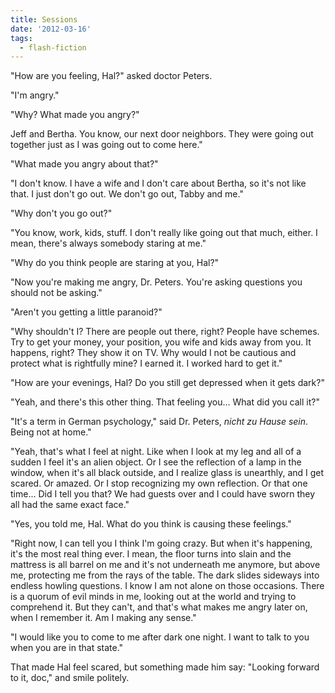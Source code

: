 ```yaml
---
title: Sessions
date: '2012-03-16'
tags:
  - flash-fiction
---
```


"How are you feeling, Hal?" asked doctor Peters.

"I'm angry."

<!-- truncate -->

"Why? What made you angry?"

Jeff and Bertha. You know, our next door neighbors. They were going out together
just as I was going out to come here."

"What made you angry about that?"

"I don't know. I have a wife and I don't care about Bertha, so it's not like
that. I just don't go out. We don't go out, Tabby and me."

"Why don't you go out?"

"You know, work, kids, stuff. I don't really like going out that much, either. I
mean, there's always somebody staring at me."

"Why do you think people are staring at you, Hal?"

"Now you're making me angry, Dr. Peters. You're asking questions you should not
be asking."

"Aren't you getting a little paranoid?"

"Why shouldn't I? There are people out there, right? People have schemes. Try to
get your money, your position, you wife and kids away from you. It happens,
right? They show it on TV. Why would I not be cautious and protect what is
rightfully mine? I earned it. I worked hard to get it."

"How are your evenings, Hal? Do you still get depressed when it gets dark?"

"Yeah, and there's this other thing. That feeling you... What did you call it?"

"It's a term in German psychology," said Dr. Peters, _nicht zu Hause sein_.
Being not at home."

"Yeah, that's what I feel at night. Like when I look at my leg and all of a
sudden I feel it's an alien object. Or I see the reflection of a lamp in the
window, when it's all black outside, and I realize glass is unearthly, and I get
scared. Or amazed. Or I stop recognizing my own reflection. Or that one time...
Did I tell you that? We had guests over and I could have sworn they all had the
same exact face."

"Yes, you told me, Hal. What do you think is causing these feelings."

"Right now, I can tell you I think I'm going crazy. But when it's happening,
it's the most real thing ever. I mean, the floor turns into slain and the
mattress is all barrel on me and it's not underneath me anymore, but above me,
protecting me from the rays of the table. The dark slides sideways into endless
howling questions. I know I am not alone on those occasions. There is a quorum
of evil minds in me, looking out at the world and trying to comprehend it. But
they can't, and that's what makes me angry later on, when I remember it. Am I
making any sense."

"I would like you to come to me after dark one night. I want to talk to you when
you are in that state."

That made Hal feel scared, but something made him say: "Looking forward to it,
doc," and smile politely.
